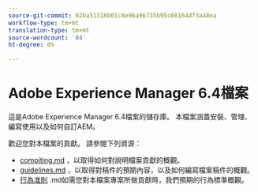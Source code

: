 ```yaml
---
source-git-commit: 02ba51316b01c8e96a96735b95c60164df3a48ea
workflow-type: tm+mt
translation-type: tm+mt
source-wordcount: '84'
ht-degree: 0%

---
```

# Adobe Experience Manager 6.4檔案

這是Adobe Experience Manager 6.4檔案的儲存庫。 本檔案涵蓋安裝、管理、編寫使用以及如何自訂AEM。

歡迎您對本檔案的貢獻。 請參閱下列資源：

* [compiting.md](contributing.md) ，以取得如何對說明檔案貢獻的概觀。
* [guidelines.md](guidelines.md) ，以取得對稿件的預期內容，以及如何編寫檔案稿件的概觀。
* [行為准則](code-of-conduct.md) .md如需您對本檔案專案所做貢獻時，我們預期的行為標準概觀。
